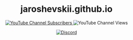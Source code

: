 <h1 align="center">
  jaroshevskii.github.io
</h1>

<p align="center">
	<a href="https://www.youtube.com/channel/UCaJ3unFQ-FGTXiPOnjq6ruA" alt="Discord">
    <img src="https://img.shields.io/youtube/channel/subscribers/UCaJ3unFQ-FGTXiPOnjq6ruA?style=social" title="Go to YouTube channel" alt="YouTube Channel Subscribers"/>
	</a>
	<img src="https://img.shields.io/youtube/channel/views/UCaJ3unFQ-FGTXiPOnjq6ruA?style=social" alt="YouTube Channel Views"/>
</p>

<p align="center">
  <a href="https://discord.gg/UfmhQ66zNx" alt="Discord">
    <img src="https://img.shields.io/discord/793459927909531678?logo=discord&logoColor=ffffff&color=7389D8" title="Go to Discord server" alt="Discord"/>
  </a>
</p>
